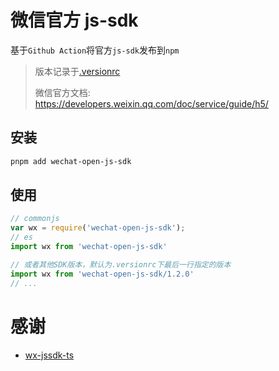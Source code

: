 # 微信官方 js-sdk

基于`Github Action`将官方`js-sdk`发布到`npm`

> 版本记录于[.versionrc](./versionrc)
>
> 微信官方文档: https://developers.weixin.qq.com/doc/service/guide/h5/

## 安装

``` bash
pnpm add wechat-open-js-sdk
```

## 使用

``` javascript
// commonjs
var wx = require('wechat-open-js-sdk');
// es
import wx from 'wechat-open-js-sdk'

// 或者其他SDK版本，默认为.versionrc下最后一行指定的版本
import wx from 'wechat-open-js-sdk/1.2.0'
// ...
```

# 感谢

- [wx-jssdk-ts](https://github.com/zhaoky/wx-jssdk-ts/tree/master)
